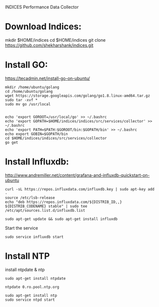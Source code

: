 INDICES Performance Data Collector


Download Indices:
===
mkdir $HOME/indices
cd $HOME/indices
git clone https://github.com/shekharshank/indices.git


Install GO:
====

https://tecadmin.net/install-go-on-ubuntu/

```
mkdir /home/ubuntu/golang
cd /home/ubuntu/golang
wget https://storage.googleapis.com/golang/go1.8.linux-amd64.tar.gz
sudo tar -xvf *
sudo mv go /usr/local


echo 'export GOROOT=/usr/local/go' >> ~/.bashrc
echo 'export GOPATH=$HOME/indices/indices/src/services/collector' >> ~/.bashrc
echo 'export PATH=$PATH:$GOROOT/bin:$GOPATH/bin' >> ~/.bashrc
echo export GOBIN=$GOPATH/bin
cd $HOME/indices/indices/src/services/collector
go get

```



Install Influxdb:
====

http://www.andremiller.net/content/grafana-and-influxdb-quickstart-on-ubuntu


```
curl -sL https://repos.influxdata.com/influxdb.key | sudo apt-key add -
source /etc/lsb-release
echo "deb https://repos.influxdata.com/${DISTRIB_ID,,} ${DISTRIB_CODENAME} stable" | sudo tee /etc/apt/sources.list.d/influxdb.list
```


```
sudo apt-get update && sudo apt-get install influxdb
```

Start the service
```
sudo service influxdb start
```


Install NTP
===

install ntpdate & ntp


```
sudo apt-get install ntpdate

ntpdate 0.ro.pool.ntp.org

sudo apt-get install ntp
sudo service ntpd start
```
